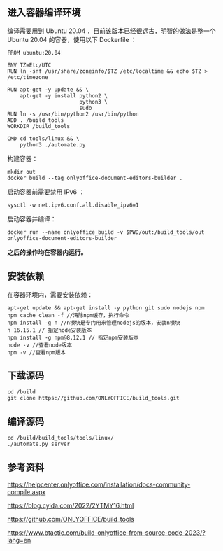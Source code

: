 ## 进入容器编译环境

编译需要用到 Ubuntu 20.04 ，目前该版本已经很远古，明智的做法是整一个 Ubuntu 20.04 的容器，使用以下 Dockerfile ：

```
FROM ubuntu:20.04

ENV TZ=Etc/UTC
RUN ln -snf /usr/share/zoneinfo/$TZ /etc/localtime && echo $TZ > /etc/timezone

RUN apt-get -y update && \
    apt-get -y install python2 \
                       python3 \
                       sudo
RUN ln -s /usr/bin/python2 /usr/bin/python
ADD . /build_tools
WORKDIR /build_tools

CMD cd tools/linux && \
    python3 ./automate.py
```

构建容器：

```
mkdir out
docker build --tag onlyoffice-document-editors-builder .
```

启动容器前需要禁用 IPv6 ：

```
sysctl -w net.ipv6.conf.all.disable_ipv6=1
```

启动容器并编译：

```
docker run --name onlyoffice_build -v $PWD/out:/build_tools/out onlyoffice-document-editors-builder
```

**之后的操作均在容器内运行。**

## 安装依赖

在容器环境内，需要安装依赖：

```
apt-get update && apt-get install -y python git sudo nodejs npm
npm cache clean -f //清除npm缓存，执行命令
npm install -g n //n模块是专门用来管理nodejs的版本，安装n模块
n 16.15.1 // 指定node安装版本
npm install -g npm@8.12.1 // 指定npm安装版本
node -v //查看node版本
npm -v //查看npm版本
```

## 下载源码

```
cd /build
git clone https://github.com/ONLYOFFICE/build_tools.git
```

## 编译源码

```
cd /build/build_tools/tools/linux/
./automate.py server
```

## 参考资料

https://helpcenter.onlyoffice.com/installation/docs-community-compile.aspx

https://blog.cyida.com/2022/2YTMY16.html

https://github.com/ONLYOFFICE/build_tools

https://www.btactic.com/build-onlyoffice-from-source-code-2023/?lang=en
